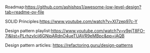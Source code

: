 Roadmap:https://github.com/ashishps1/awesome-low-level-design?tab=readme-ov-file

SOLID Principles:https://www.youtube.com/watch?v=XI7zep97c-Y

Design pattern playlist:https://www.youtube.com/watch?v=v9ejT8FO-7I&list=PLrhzvIcii6GNjpARdnO4ueTUAVR9eMBpc&pp=iAQB

Design pattern articles: https://refactoring.guru/design-patterns


